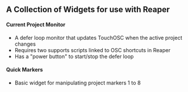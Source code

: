## A Collection of Widgets for use with Reaper
#### Current Project Monitor
- A defer loop monitor that updates TouchOSC when the active project changes
- Requires two supports scripts linked to OSC shortcuts in Reaper
- Has a "power button" to start/stop the defer loop

#### Quick Markers
- Basic widget for manipulating project markers 1 to 8